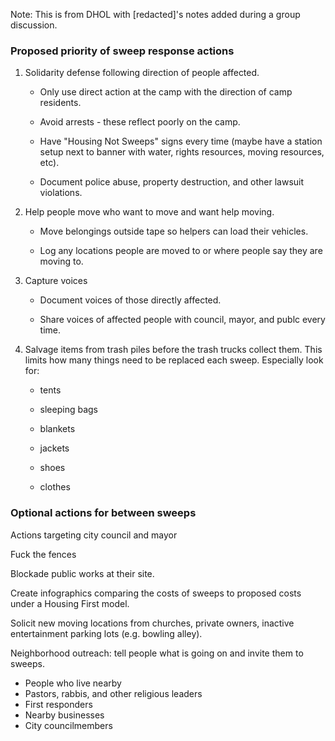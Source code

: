 ﻿Note: This is from DHOL with \[redacted\]'s notes added during a group discussion.  

### **Proposed priority of sweep response actions**

1.  Solidarity defense following direction of people affected.  
    *   Only use direct action at the camp with the direction of camp residents.  
        
    *   Avoid arrests - these reflect poorly on the camp.  
        
    *   Have "Housing Not Sweeps" signs every time (maybe have a station setup next to banner with water, rights resources, moving resources, etc).  
        
    *   Document police abuse, property destruction, and other lawsuit violations.  
        
2.  Help people move who want to move and want help moving.  
    *   Move belongings outside tape so helpers can load their vehicles.  
        
    *   Log any locations people are moved to or where people say they are moving to.  
        
3.  Capture voices  
    *   Document voices of those directly affected.  
        
    *   Share voices of affected people with council, mayor, and publc every time.  
        
4.  Salvage items from trash piles before the trash trucks collect them. This limits how many things need to be replaced each sweep. Especially look for:  
    *   tents  
        
    *   sleeping bags  
        
    *   blankets  
        
    *   jackets  
        
    *   shoes  
        
    *   clothes  
        

### **Optional actions for between sweeps**  

Actions targeting city council and mayor  

Fuck the fences  

Blockade public works at their site.  

Create infographics comparing the costs of sweeps to proposed costs under a Housing First model.  

Solicit new moving locations from churches, private owners, inactive entertainment parking lots (e.g. bowling alley).  

Neighborhood outreach: tell people what is going on and invite them to sweeps.

*   People who live nearby
*   Pastors, rabbis, and other religious leaders
*   First responders
*   Nearby businesses
*   City councilmembers  
    

###